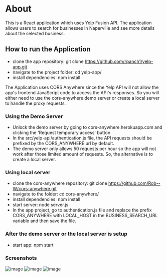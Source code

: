 # About #

This is a React application which uses Yelp Fusion API. The application allows users to search for businesses in Naperville and see more details about the selected business. 


## How to run the Application ##

- clone the app repository: git clone https://github.com/rpanch1/yelp-app.git
- navigate to the project folder: cd yelp-app/
- install dependencies: npm install


The Application uses CORS Anywhere since the Yelp API will not allow the app's frontend JavaScript code to access the 
API's responses. So you will either need to use the cors-anywhere demo server or create a local server to handle the proxy requests.


### Using the Demo Server ###
- Unlock the demo server by going to cors-anywhere.herokuapp.com and clicking the 'Request temporary access' button
- In the src/yelp-api/authentication.js file, the API requests should be prefixed by the CORS_ANYWHERE url by default.
- The demo server only allows 50 requests per hour so the app will not work after those limited amount of requests. So, the alternative is to create a local server.


### Using local server ###
- clone the cors-anywhere repository: git clone https://github.com/Rob--W/cors-anywhere.git
- navigate to the folder: cd cors-anywhere/
- install dependencies: npm install
- start server: node server.js
- In the app project, go to authentication.js file and replace the prefix CORS_ANYWHERE with LOCAL_HOST in the BUSINESS_SEARCH_URL variable and then save the file.


### After the demo server or the local server is setup ###
- start app: 
    npm start
    
### Screenshots ###
![image](https://user-images.githubusercontent.com/45925293/129780607-32d0f0bb-251d-4ab6-ac7f-c383fc3d9051.PNG)
![image](https://user-images.githubusercontent.com/45925293/129780614-d30f811c-dbcc-4832-8521-e97a4c323b3a.PNG)
![image](https://user-images.githubusercontent.com/45925293/129780626-50633783-5c41-4ffd-b1ac-0f234d0adc28.PNG)
